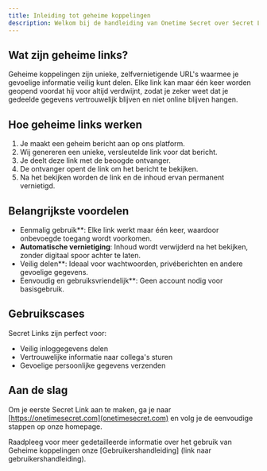 ```yaml
---
title: Inleiding tot geheime koppelingen
description: Welkom bij de handleiding van Onetime Secret over Secret Links, een kernfunctie van onze beveiligde service voor eenmalig delen.
---
```




## Wat zijn geheime links?

Geheime koppelingen zijn unieke, zelfvernietigende URL's waarmee je gevoelige informatie veilig kunt delen. Elke link kan maar één keer worden geopend voordat hij voor altijd verdwijnt, zodat je zeker weet dat je gedeelde gegevens vertrouwelijk blijven en niet online blijven hangen.

## Hoe geheime links werken

1. Je maakt een geheim bericht aan op ons platform.
2. Wij genereren een unieke, versleutelde link voor dat bericht.
3. Je deelt deze link met de beoogde ontvanger.
4. De ontvanger opent de link om het bericht te bekijken.
5. Na het bekijken worden de link en de inhoud ervan permanent vernietigd.

## Belangrijkste voordelen

- Eenmalig gebruik**: Elke link werkt maar één keer, waardoor onbevoegde toegang wordt voorkomen.
- **Automatische vernietiging**: Inhoud wordt verwijderd na het bekijken, zonder digitaal spoor achter te laten.
- Veilig delen**: Ideaal voor wachtwoorden, privéberichten en andere gevoelige gegevens.
- Eenvoudig en gebruiksvriendelijk**: Geen account nodig voor basisgebruik.

## Gebruikscases

Secret Links zijn perfect voor:

- Veilig inloggegevens delen
- Vertrouwelijke informatie naar collega's sturen
- Gevoelige persoonlijke gegevens verzenden

## Aan de slag

Om je eerste Secret Link aan te maken, ga je naar [https://onetimesecret.com](onetimesecret.com) en volg je de eenvoudige stappen op onze homepage.

Raadpleeg voor meer gedetailleerde informatie over het gebruik van Geheime koppelingen onze [Gebruikershandleiding] (link naar gebruikershandleiding).


<!--
Communicatieadvies:
1. Deze inhoud introduceert Secret Links op een duidelijke, heldere manier die geschikt is voor zowel technisch als niet-technisch publiek.
2. Het benadrukt de kernservice en unieke waardepropositie van Onetime Secret.
3. De verstrekte informatie is gebaseerd op verifieerbare feiten van de onetimesecret.com website.
4. De toon is professioneel en gebruikersgericht, waarbij het probleemoplossende aspect van de service wordt benadrukt.
5. Overweeg voor de verdere ontwikkeling van deze pagina om toe te voegen:
   - Een eenvoudig visueel diagram van hoe Secret Links werken
   - FAQ-sectie voor veelgestelde vragen van gebruikers
   - Links naar gerelateerde documentatiepagina's (bijv. geavanceerde functies, API-gebruik)
   - Een vak met recente updates of verbeteringen aan de functie Geheime koppelingen

Vergeet niet om alle informatie te verifiëren met de meest recente gegevens van Onetime Secret voordat u deze publiceert, en overweeg om feedback van gebruikers te vragen om ervoor te zorgen dat de documentatie effectief aan hun behoeften voldoet.
-->
